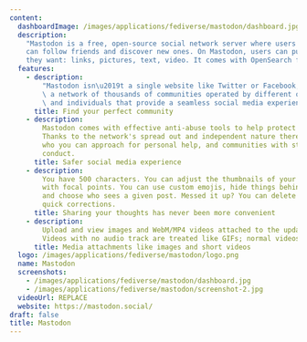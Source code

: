 ```yaml
---
content:
  dashboardImage: /images/applications/fediverse/mastodon/dashboard.jpg
  description:
    "Mastodon is a free, open-source social network server where users
    can follow friends and discover new ones. On Mastodon, users can publish anything
    they want: links, pictures, text, video. It comes with OpenSearch for indexing."
  features:
    - description:
        "Mastodon isn\u2019t a single website like Twitter or Facebook, it's\
        \ a network of thousands of communities operated by different organizations\
        \ and individuals that provide a seamless social media experience."
      title: Find your perfect community
    - description:
        Mastodon comes with effective anti-abuse tools to help protect yourself.
        Thanks to the network's spread out and independent nature there are more moderators
        who you can approach for personal help, and communities with strict codes of
        conduct.
      title: Safer social media experience
    - description:
        You have 500 characters. You can adjust the thumbnails of your pictures
        with focal points. You can use custom emojis, hide things behind spoiler warnings
        and choose who sees a given post. Messed it up? You can delete & redraft for
        quick corrections.
      title: Sharing your thoughts has never been more convenient
    - description:
        Upload and view images and WebM/MP4 videos attached to the updates.
        Videos with no audio track are treated like GIFs; normal videos loop continuously!
      title: Media attachments like images and short videos
  logo: /images/applications/fediverse/mastodon/logo.png
  name: Mastodon
  screenshots:
    - /images/applications/fediverse/mastodon/dashboard.jpg
    - /images/applications/fediverse/mastodon/screenshot-2.jpg
  videoUrl: REPLACE
  website: https://mastodon.social/
draft: false
title: Mastodon
---
```

